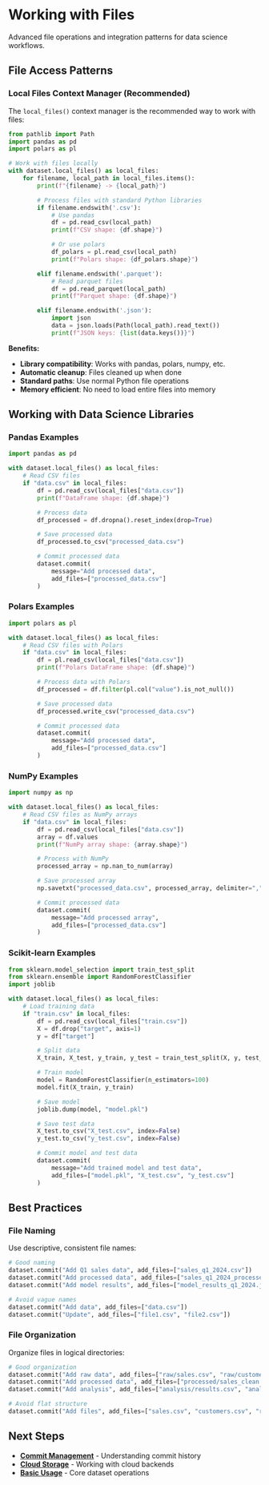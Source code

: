 # Working with Files

Advanced file operations and integration patterns for data science workflows.

## File Access Patterns

### Local Files Context Manager (Recommended)

The `local_files()` context manager is the recommended way to work with files:

```python
from pathlib import Path
import pandas as pd
import polars as pl

# Work with files locally
with dataset.local_files() as local_files:
    for filename, local_path in local_files.items():
        print(f"{filename} -> {local_path}")

        # Process files with standard Python libraries
        if filename.endswith('.csv'):
            # Use pandas
            df = pd.read_csv(local_path)
            print(f"CSV shape: {df.shape}")

            # Or use polars
            df_polars = pl.read_csv(local_path)
            print(f"Polars shape: {df_polars.shape}")

        elif filename.endswith('.parquet'):
            # Read parquet files
            df = pd.read_parquet(local_path)
            print(f"Parquet shape: {df.shape}")

        elif filename.endswith('.json'):
            import json
            data = json.loads(Path(local_path).read_text())
            print(f"JSON keys: {list(data.keys())}")
```

**Benefits:**
- **Library compatibility**: Works with pandas, polars, numpy, etc.
- **Automatic cleanup**: Files cleaned up when done
- **Standard paths**: Use normal Python file operations
- **Memory efficient**: No need to load entire files into memory



## Working with Data Science Libraries

### Pandas Examples

```python
import pandas as pd

with dataset.local_files() as local_files:
    # Read CSV files
    if "data.csv" in local_files:
        df = pd.read_csv(local_files["data.csv"])
        print(f"DataFrame shape: {df.shape}")

        # Process data
        df_processed = df.dropna().reset_index(drop=True)

        # Save processed data
        df_processed.to_csv("processed_data.csv")

        # Commit processed data
        dataset.commit(
            message="Add processed data",
            add_files=["processed_data.csv"]
        )
```

### Polars Examples

```python
import polars as pl

with dataset.local_files() as local_files:
    # Read CSV files with Polars
    if "data.csv" in local_files:
        df = pl.read_csv(local_files["data.csv"])
        print(f"Polars DataFrame shape: {df.shape}")

        # Process data with Polars
        df_processed = df.filter(pl.col("value").is_not_null())

        # Save processed data
        df_processed.write_csv("processed_data.csv")

        # Commit processed data
        dataset.commit(
            message="Add processed data",
            add_files=["processed_data.csv"]
        )
```

### NumPy Examples

```python
import numpy as np

with dataset.local_files() as local_files:
    # Read CSV files as NumPy arrays
    if "data.csv" in local_files:
        df = pd.read_csv(local_files["data.csv"])
        array = df.values
        print(f"NumPy array shape: {array.shape}")

        # Process with NumPy
        processed_array = np.nan_to_num(array)

        # Save processed array
        np.savetxt("processed_data.csv", processed_array, delimiter=",")

        # Commit processed data
        dataset.commit(
            message="Add processed array",
            add_files=["processed_data.csv"]
        )
```

### Scikit-learn Examples

```python
from sklearn.model_selection import train_test_split
from sklearn.ensemble import RandomForestClassifier
import joblib

with dataset.local_files() as local_files:
    # Load training data
    if "train.csv" in local_files:
        df = pd.read_csv(local_files["train.csv"])
        X = df.drop("target", axis=1)
        y = df["target"]

        # Split data
        X_train, X_test, y_train, y_test = train_test_split(X, y, test_size=0.2)

        # Train model
        model = RandomForestClassifier(n_estimators=100)
        model.fit(X_train, y_train)

        # Save model
        joblib.dump(model, "model.pkl")

        # Save test data
        X_test.to_csv("X_test.csv", index=False)
        y_test.to_csv("y_test.csv", index=False)

        # Commit model and test data
        dataset.commit(
            message="Add trained model and test data",
            add_files=["model.pkl", "X_test.csv", "y_test.csv"]
        )
```





## Best Practices

### File Naming

Use descriptive, consistent file names:

```python
# Good naming
dataset.commit("Add Q1 sales data", add_files=["sales_q1_2024.csv"])
dataset.commit("Add processed data", add_files=["sales_q1_2024_processed.csv"])
dataset.commit("Add model results", add_files=["model_results_q1_2024.json"])

# Avoid vague names
dataset.commit("Add data", add_files=["data.csv"])
dataset.commit("Update", add_files=["file1.csv", "file2.csv"])
```

### File Organization

Organize files in logical directories:

```python
# Good organization
dataset.commit("Add raw data", add_files=["raw/sales.csv", "raw/customers.csv"])
dataset.commit("Add processed data", add_files=["processed/sales_clean.csv"])
dataset.commit("Add analysis", add_files=["analysis/results.csv", "analysis/plots.png"])

# Avoid flat structure
dataset.commit("Add files", add_files=["sales.csv", "customers.csv", "results.csv", "plots.png"])
```


## Next Steps

- **[Commit Management](commit-management.md)** - Understanding commit history
- **[Cloud Storage](cloud-storage.md)** - Working with cloud backends
- **[Basic Usage](basic-usage.md)** - Core dataset operations
